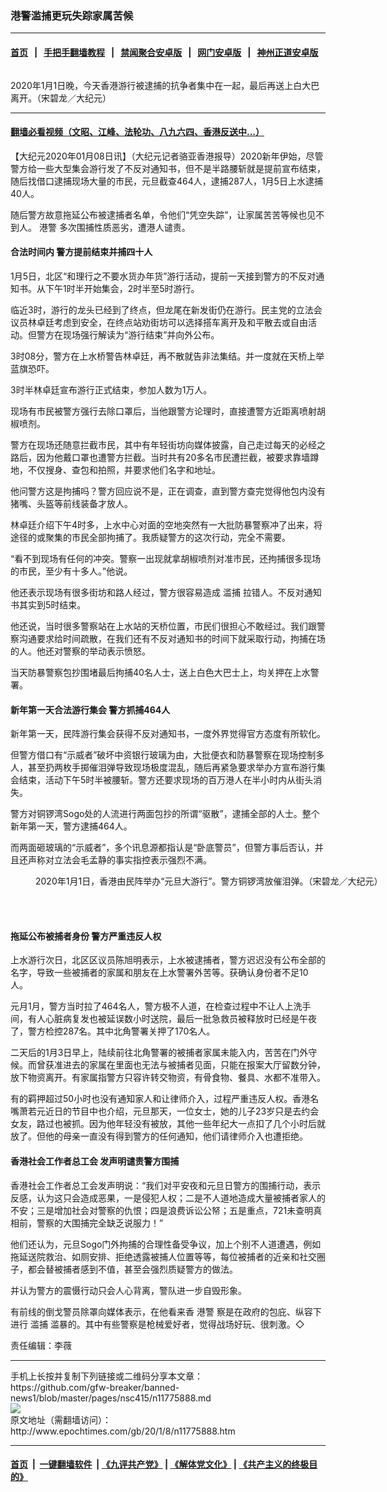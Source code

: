 ### 港警滥捕更玩失踪家属苦候
------------------------

#### [首页](https://github.com/gfw-breaker/banned-news1/blob/master/README.md) &nbsp;&nbsp;|&nbsp;&nbsp; [手把手翻墙教程](https://github.com/gfw-breaker/guides/wiki) &nbsp;&nbsp;|&nbsp;&nbsp; [禁闻聚合安卓版](https://github.com/gfw-breaker/bn-android) &nbsp;&nbsp;|&nbsp;&nbsp; [网门安卓版](https://github.com/oGate2/oGate) &nbsp;&nbsp;|&nbsp;&nbsp; [神州正道安卓版](https://github.com/SzzdOgate/update) 



<div><img alt="" class="aligncenter wp-post-image" src="http://i.epochtimes.com/assets/uploads/2020/01/2001011951182188-600x400.jpg"/>
<div class="red16 caption">
 <p>
  2020年1月1日晚，今天香港游行被逮捕的抗争者集中在一起，最后再送上白大巴离开。（宋碧龙／大纪元）
 </p>
</div>
</div><hr/>

#### [翻墙必看视频（文昭、江峰、法轮功、八九六四、香港反送中...）](https://github.com/gfw-breaker/banned-news1/blob/master/pages/link3.md)

<div><p>
 【大纪元2020年01月08日讯】（大纪元记者骆亚香港报导）2020新年伊始，尽管警方给一些大型集会游行发了不反对通知书，但不是半路腰斩就是提前宣布结束，随后找借口逮捕现场大量的市民，元旦截查464人，逮捕287人，1月5日上水逮捕40人。
</p>
<p>
 随后警方故意拖延公布被逮捕者名单，令他们“凭空失踪”，让家属苦苦等候也见不到人。
 <ok href="http://www.epochtimes.com/gb/tag/%E6%B8%AF%E8%AD%A6.html">
  港警
 </ok>
 多次围捕性质恶劣，遭港人谴责。
</p>
<h4>
 合法时间内 警方提前结束并捕四十人
</h4>
<p>
 1月5日，北区“和理行之不要水货办年货”游行活动，提前一天接到警方的不反对通知书。从下午1时半开始集会，2时半至5时游行。
</p>
<p>
 临近3时，游行的龙头已经到了终点，但龙尾在新发街仍在游行。民主党的立法会议员林卓廷考虑到安全，在终点站劝街坊可以选择搭车离开及和平散去或自由活动。但警方在现场强行解读为“游行结束”并向外公布。
</p>
<p>
 3时08分，警方在上水桥警告林卓廷，再不散就告非法集结。并一度就在天桥上举蓝旗恐吓。
</p>
<p>
 3时半林卓廷宣布游行正式结束，参加人数为1万人。
</p>
<p>
 现场有市民被警方强行去除口罩后，当他跟警方论理时，直接遭警方近距离喷射胡椒喷剂。
</p>
<p>
 警方在现场还随意拦截市民，其中有年轻街坊向媒体披露，自己走过每天的必经之路后，因为他戴口罩也遭警方拦截。当时共有20多名市民遭拦截，被要求靠墙蹲地，不仅搜身、查包和拍照，并要求他们名字和地址。
</p>
<p>
 他问警方这是拘捕吗？警方回应说不是，正在调查，直到警方查完觉得他包内没有猪嘴、头盔等前线装备才放人。
</p>
<p>
 林卓廷介绍下午4时多，上水中心对面的空地突然有一大批防暴警察冲了出来，将途径的或聚集的市民全部拘捕了。我质疑警方的这次行动，完全不需要。
</p>
<p>
 “看不到现场有任何的冲突。警察一出现就拿胡椒喷剂对准市民，还拘捕很多现场的市民，至少有十多人。”他说。
</p>
<p>
 他还表示现场有很多街坊和路人经过，警方很容易造成
 <ok href="http://www.epochtimes.com/gb/tag/%E6%BB%A5%E6%8D%95.html">
  滥捕
 </ok>
 拉错人。不反对通知书其实到5时结束。
</p>
<p>
 他还说，当时很多警察站在上水站的天桥位置，市民们很担心不敢经过。我们跟警察沟通要求给时间疏散，在我们还有不反对通知书的时间下就采取行动，拘捕在场的人。他还对警察的举动表示愤怒。
</p>
<p>
 当天防暴警察包抄围堵最后拘捕40名人士，送上白色大巴士上，均关押在上水警署。
</p>
<h4>
 新年第一天合法游行集会 警方抓捕464人
</h4>
<p>
 新年第一天，民阵游行集会获得不反对通知书，一度外界觉得官方态度有所软化。
</p>
<p>
 但警方借口有“示威者”破坏中资银行玻璃为由，大批便衣和防暴警察在现场控制多人，甚至扔两枚手掷催泪弹导致现场极度混乱，随后再紧急要求举办方宣布游行集会结束，活动下午5时半被腰斩。警方还要求现场的百万港人在半小时内从街头消失。
</p>
<p>
 警方对铜锣湾Sogo处的人流进行两面包抄的所谓“驱散”，逮捕全部的人士。整个新年第一天，警方逮捕464人。
</p>
<p>
 而两面砸玻璃的“示威者”，多个讯息源都指认是“卧底警员”，但警方事后否认，并且还声称对立法会毛孟静的事实指控表示强烈不满。
</p>
<figure class="wp-caption aligncenter" id="attachment_11761836" style="width: 600px">
 <ok href="http://i.epochtimes.com/assets/uploads/2020/01/2001010822531501.jpg">
  <img alt="" class="size-large wp-image-11761836" src="http://i.epochtimes.com/assets/uploads/2020/01/2001010822531501-600x399.jpg" title=""/>
 </ok>
 <br/><figcaption class="wp-caption-text">
  2020年1月1日，香港由民阵举办“元旦大游行”。警方铜锣湾放催泪弹。（宋碧龙／大纪元）
 </figcaption><br/>
</figure><br/>
<h4>
 拖延公布被捕者身份 警方严重违反人权
</h4>
<p>
 上水游行次日，北区区议员陈旭明表示，上水被逮捕者，警方迟迟没有公布全部的名字，导致一些被捕者的家属和朋友在上水警署外苦等。获确认身份者不足10人。
</p>
<p>
 元月1月，警方当时拉了464名人，警方极不人道，在检查过程中不让人上洗手间，有人心脏病复发也被延误数小时送院，最后一批急救员被释放时已经是午夜了，警方检控287名。其中北角警署关押了170名人。
</p>
<p>
 二天后的1月3日早上，陆续前往北角警署的被捕者家属未能入内，苦苦在门外守候。而曾获准进去的家属在里面也无法与被捕者见面，只能在报案大厅留数分钟，放下物资离开。有家属指警方只容许转交物资，有骨食物、餐具、水都不准带入。
</p>
<p>
 有的羁押超过50小时也没有通知家人和让律师介入，过程严重违反人权。香港名嘴萧若元近日的节目中也介绍，元旦那天，一位女士，她的儿子23岁只是去约会女友，路过也被抓。因为他年轻没有被放，其他一些年纪大一点扣了几个小时后就放了。但他的母亲一直没有得到警方的任何通知，他们请律师介入也遭拒绝。
</p>
<h4>
 香港社会工作者总工会 发声明谴责警方围捕
</h4>
<p>
 香港社会工作者总工会发声明说：“我们对平安夜和元旦日警方的围捕行动，表示反感，认为这只会造成恶果，一是侵犯人权；二是不人道地造成大量被捕者家人的不安；三是增加社会对警察的仇恨；四是浪费诉讼公帑；五是重点，721未查明真相前，警察的大围捕完全缺乏说服力！”
</p>
<p>
 他们还认为，元旦Sogo门外拘捕的合理性备受争议，加上个别不人道遭遇，例如拖延送院救治、如厕安排、拒绝透露被捕人位置等等，每位被捕者的近亲和社交圈子，都会替被捕者感到不值，甚至会强烈质疑警方的做法。
</p>
<p>
 并认为警方的震慑行动只会人心背离，警队进一步自毁形象。
</p>
<p>
 有前线的倒戈警员除罩向媒体表示，在他看来香
 <ok href="http://www.epochtimes.com/gb/tag/%E6%B8%AF%E8%AD%A6.html">
  港警
 </ok>
 察是在政府的包庇、纵容下进行
 <ok href="http://www.epochtimes.com/gb/tag/%E6%BB%A5%E6%8D%95.html">
  滥捕
 </ok>
 滥暴的。其中有些警察是枪械爱好者，觉得战场好玩、很刺激。◇
</p>
<p>
 责任编辑：李薇
</p>
</div>
<hr/>
手机上长按并复制下列链接或二维码分享本文章：<br/>
https://github.com/gfw-breaker/banned-news1/blob/master/pages/nsc415/n11775888.md <br/>
<a href='https://github.com/gfw-breaker/banned-news1/blob/master/pages/nsc415/n11775888.md'><img src='https://github.com/gfw-breaker/banned-news1/blob/master/pages/nsc415/n11775888.md.png'/></a> <br/>
原文地址（需翻墙访问）：http://www.epochtimes.com/gb/20/1/8/n11775888.htm


------------------------
#### [首页](https://github.com/gfw-breaker/banned-news1/blob/master/README.md) &nbsp;|&nbsp; [一键翻墙软件](https://github.com/gfw-breaker/nogfw/blob/master/README.md) &nbsp;| [《九评共产党》](https://github.com/gfw-breaker/9ping.md/blob/master/README.md#九评之一评共产党是什么) | [《解体党文化》](https://github.com/gfw-breaker/jtdwh.md/blob/master/README.md) | [《共产主义的终极目的》](https://github.com/gfw-breaker/gczydzjmd.md/blob/master/README.md)


<img src='http://gfw-breaker.win/banned-news/pages/nsc415/n11775888.md' width='0px' height='0px'/>